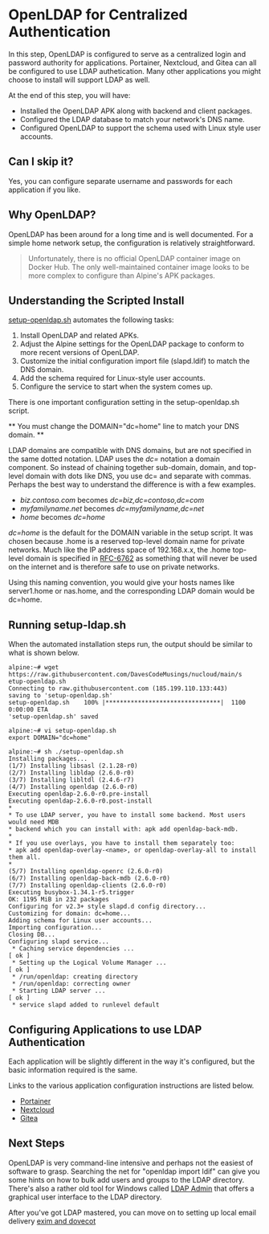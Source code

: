 # OpenLDAP for Centralized Authentication
In this step, OpenLDAP is configured to serve as a centralized login and password authority for applications. Portainer, Nextcloud, and Gitea can all be configured to use LDAP authetication. Many other applications you might choose to install will support LDAP as well.

At the end of this step, you will have:
* Installed the OpenLDAP APK along with backend and client packages.
* Configured the LDAP database to match your network's DNS name.
* Configured OpenLDAP to support the schema used with Linux style user accounts.

## Can I skip it?
Yes, you can configure separate username and passwords for each application if you like.

## Why OpenLDAP?
OpenLDAP has been around for a long time and is well documented. For a simple home network setup, the configuration is relatively straightforward.

>Unfortunately, there is no official OpenLDAP container image on Docker Hub. The only well-maintained container image looks to be more complex to configure than Alpine's APK packages.

## Understanding the Scripted Install
[setup-openldap.sh](https://raw.githubusercontent.com/DavesCodeMusings/nucloud/main/setup-openldap.sh) automates the following tasks:
1. Install OpenLDAP and related APKs.
2. Adjust the Alpine settings for the OpenLDAP package to conform to more recent versions of OpenLDAP.
3. Customize the initial configuration import file (slapd.ldif) to match the DNS domain.
4. Add the schema required for Linux-style user accounts.
5. Configure the service to start when the system comes up.

There is one important configuration setting in the setup-openldap.sh script.

** You must change the DOMAIN="dc=home" line to match your DNS domain. **

LDAP domains are compatible with DNS domains, but are not specified in the same dotted notation. LDAP uses the _dc=_ notation a domain component. So instead of chaining together sub-domain, domain, and top-level domain with dots like DNS, you use dc= and separate with commas. Perhaps the best way to understand the difference is with a few examples.

* _biz.contoso.com_ becomes _dc=biz,dc=contoso,dc=com_
* _myfamilyname.net_ becomes _dc=myfamilyname,dc=net_
* _home_ becomes _dc=home_

_dc=home_ is the default for the DOMAIN variable in the setup script. It was chosen because .home is a reserved top-level domain name for private networks. Much like the IP address space of 192.168.x.x, the .home top-level domain is specified in [RFC-6762](https://www.rfc-editor.org/rfc/rfc6762#appendix-G) as something that will never be used on the internet and is therefore safe to use on private networks.

Using this naming convention, you would give your hosts names like server1.home or nas.home, and the corresponding LDAP domain would be dc=home.

## Running setup-ldap.sh

When the automated installation steps run, the output should be similar to what is shown below.

```
alpine:~# wget https://raw.githubusercontent.com/DavesCodeMusings/nucloud/main/s
etup-openldap.sh
Connecting to raw.githubusercontent.com (185.199.110.133:443)
saving to 'setup-openldap.sh'
setup-openldap.sh    100% |********************************|  1100  0:00:00 ETA
'setup-openldap.sh' saved

alpine:~# vi setup-openldap.sh
export DOMAIN="dc=home"

alpine:~# sh ./setup-openldap.sh
Installing packages...
(1/7) Installing libsasl (2.1.28-r0)
(2/7) Installing libldap (2.6.0-r0)
(3/7) Installing libltdl (2.4.6-r7)
(4/7) Installing openldap (2.6.0-r0)
Executing openldap-2.6.0-r0.pre-install
Executing openldap-2.6.0-r0.post-install
*
* To use LDAP server, you have to install some backend. Most users would need MDB
* backend which you can install with: apk add openldap-back-mdb.
*
* If you use overlays, you have to install them separately too:
* apk add openldap-overlay-<name>, or openldap-overlay-all to install them all.
*
(5/7) Installing openldap-openrc (2.6.0-r0)
(6/7) Installing openldap-back-mdb (2.6.0-r0)
(7/7) Installing openldap-clients (2.6.0-r0)
Executing busybox-1.34.1-r5.trigger
OK: 1195 MiB in 232 packages
Configuring for v2.3+ style slapd.d config directory...
Customizing for domain: dc=home...
Adding schema for Linux user accounts...
Importing configuration...
Closing DB...
Configuring slapd service...
 * Caching service dependencies ...                                   [ ok ]
 * Setting up the Logical Volume Manager ...                          [ ok ]
 * /run/openldap: creating directory
 * /run/openldap: correcting owner
 * Starting LDAP server ...                                           [ ok ]
 * service slapd added to runlevel default

```

## Configuring Applications to use LDAP Authentication

Each application will be slightly different in the way it's configured, but the basic information required is the same.

Links to the various application configuration instructions are listed below.
* [Portainer](https://docs.portainer.io/admin/settings/authentication/ldap)
* [Nextcloud](https://docs.nextcloud.com/server/19/admin_manual/configuration_user/user_auth_ldap.html)
* [Gitea](https://docs.gitea.com/next/usage/authentication)

## Next Steps

OpenLDAP is very command-line intensive and perhaps not the easiest of software to grasp. Searching the net for "openldap import ldif" can give you some hints on how to bulk add users and groups to the LDAP directory. There's also a rather old tool for Windows called [LDAP Admin](http://www.ldapadmin.org/) that offers a graphical user interface to the LDAP directory.

After you've got LDAP mastered, you can move on to setting up local email delivery [exim and dovecot](07_Exim_Dovecot.md)
